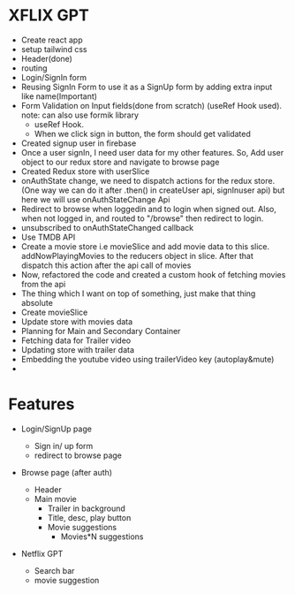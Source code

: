 # XFLIX GPT

- Create react app
- setup tailwind css
- Header(done)
- routing
- Login/SignIn form
- Reusing SignIn Form to use it as a SignUp form by adding extra input like name(Important)
- Form Validation on Input fields(done from scratch) (useRef Hook used). note: can also use formik library
  - useRef Hook.
  - When we click sign in button, the form should get validated
- Created signup user in firebase
- Once a user signIn, I need user data for my other features. So, Add user object to our redux store and navigate to browse page
- Created Redux store with userSlice
- onAuthState change, we need to dispatch actions for the redux store. (One way we can do it after .then() in createUser api, signInuser api) but here we will use onAuthStateChange Api
- Redirect to browse when loggedin and to login when signed out. Also, when not logged in, and routed to "/browse" then redirect to login.
- unsubscribed to onAuthStateChanged callback
- Use TMDB API
- Create a movie store i.e movieSlice and add movie data to this slice. addNowPlayingMovies to the reducers object in slice. After that dispatch this action after the api call of movies
- Now, refactored the code and created a custom hook of fetching movies from the api
- The thing which I want on top of something, just make that thing absolute
- Create movieSlice
- Update store with movies data
- Planning for Main and Secondary Container
- Fetching data for Trailer video
- Updating store with trailer data
- Embedding the youtube video using trailerVideo key (autoplay&mute)
- 




# Features

- Login/SignUp page
  - Sign in/ up form
  - redirect to browse page
- Browse page (after auth)
  - Header
  - Main movie
    - Trailer in background
    - Title, desc, play button
    - Movie suggestions
      - Movies*N suggestions

- Netflix GPT
  - Search bar
  - movie suggestion